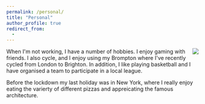 ```yaml
---
permalink: /personal/
title: "Personal"
author_profile: true
redirect_from: 
  - 
---
```

<img align="right" src="https://github.com/richieone13/richieone13.github.io/blob/gh-pages/images/cycling-trip.jpg?raw=true">

When I'm not working, I have a number of hobbies. I enjoy gaming with friends. I also cycle, and I enjoy using my Brompton where I've recently cycled from London to Brighton. In addition, I like playing basketball and I have organised a team to participate in a local league.

Before the lockdown my last holiday was in New York, where I really enjoy eating the varierty of different pizzas and appreicating the famous architecture.

